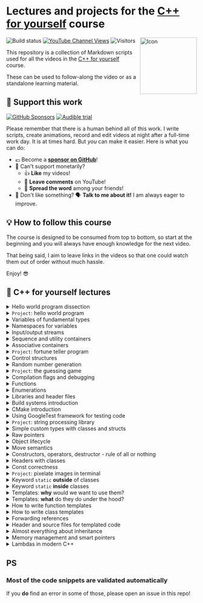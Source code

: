# Lectures and projects for the [C++ for yourself](https://youtube.com/playlist?list=PLwhKb0RIaIS1sJkejUmWj-0lk7v_xgCuT) course

<img alt="Icon" align="right" width=150 src="https://github.com/user-attachments/assets/2f72be25-d8b5-4bc8-ade5-c7167ac41324">

![Build status](https://img.shields.io/github/actions/workflow/status/cpp-for-yourself/supplementary-materials/action.yml?branch=main&label=Link%20and%20code%20validation&style=for-the-badge)
[![YouTube Channel Views](https://img.shields.io/youtube/channel/views/UCRm39hwBxsX-8yj2xs3OJjQ?style=for-the-badge&label=YouTube%20views)](https://www.youtube.com/code-for-yourself)
![Visitors](https://api.visitorbadge.io/api/visitors?path=code-for-yourself%2Fcode-for-yourself&labelColor=%23697689&countColor=%23263759)

This repository is a collection of Markdown scripts used for all the videos in the [C++ for yourself](https://youtube.com/playlist?list=PLwhKb0RIaIS1sJkejUmWj-0lk7v_xgCuT) course. 

These can be used to follow-along the video or as a standalone learning material.

## 🙏 Support this work

[![GitHub Sponsors](https://img.shields.io/github/sponsors/niosus?style=for-the-badge&logo=github&label=Sponsor%20on%20github)](https://github.com/sponsors/niosus)
[![Audible trial](https://img.shields.io/badge/Audible_free_trial-orange?style=for-the-badge&logo=audible&logoColor=white&logoSize=auto&link=https%3A%2F%2Fwww.audibletrial.com%2FCodeForYourself)](https://www.audibletrial.com/CodeForYourself)

Please remember that there is a human behind all of this work. I write scripts, create animations, record and edit videos at night after a full-time work day. It is at times hard. 
But _you_ can make it easier. Here is what you can do:

- 💶 Become a [**sponsor on GitHub**](https://github.com/sponsors/niosus)!
- 💸 Can't support monetarily?
  + 👍 **Like** my videos!
  + 💬 **Leave comments** on YouTube!
  + 📢 **Spread the word** among your friends!
- 🤬 Don't like something? 🗣️ **Talk to me about it!** I am always eager to improve.

## :bulb: How to follow this course

The course is designed to be consumed from top to bottom, so start at the beginning and you will always have enough knowledge for the next video.

That being said, I aim to leave links in the videos so that one could watch them out of order without much hassle.

Enjoy! 😎

## 📕 C++ for yourself lectures

<details>
<summary>
Hello world program dissection
</summary>

----------------------------------------------------------
[![Video thumbnail](https://img.youtube.com/vi/t2h1geGSww4/maxresdefault.jpg)](https://youtu.be/t2h1geGSww4)

[Lecture script](lectures/hello_world_dissection.md)
- First keywords
- What brackets mean
- What do different signs mean
- Intro to "scopes"
- Intro to functions
- Intro to includes
----------------------------------------------------------
</details>

<details>
<summary><code>Project</code>: hello world program</summary>

----------------------------------------------------------
[Homework script](homeworks/homework_1/homework.md)
- Write a simple program that prints `Hello World!`
- Learn to compile and run simple programs
----------------------------------------------------------
</details>

<details>
<summary>
Variables of fundamental types
</summary>

----------------------------------------------------------
[![Video thumbnail](https://img.youtube.com/vi/0z0gvv_Tb_U/maxresdefault.jpg)](https://youtu.be/0z0gvv_Tb_U)

[Lecture script](lectures/cpp_basic_types_and_variables.md)
- How to create variables of fundamental types
- Naming variables
- Using `const`, `constexpr` with variables
- References to variables
----------------------------------------------------------
</details>

<details>
<summary>
Namespaces for variables
</summary>

-----------------------------------------------------------
[![Video thumbnail](https://img.youtube.com/vi/cP2IDg4_BRk/maxresdefault.jpg)](https://youtu.be/cP2IDg4_BRk)

[Lecture script](lectures/namespaces_using.md)
- Namespaces with variables
- The word `using` with variables
----------------------------------------------------------
</details>

<details>
<summary>
Input/output streams
</summary>

----------------------------------------------------------
[![Video thumbnail](https://img.youtube.com/vi/hy3eOpZmxbY/maxresdefault.jpg)](https://youtu.be/hy3eOpZmxbY)

[Lecture script](lectures/more_useful_types.md)
- `std::cout`, `std::cerr`, `std::cin`
----------------------------------------------------------
</details>

<details>
<summary>
Sequence and utility containers
</summary>

----------------------------------------------------------
[![Video thumbnail](https://img.youtube.com/vi/dwkSVkGsvFk/maxresdefault.jpg)](https://youtu.be/dwkSVkGsvFk)

[Lecture script](lectures/more_useful_types.md)
- Sequence containers: `std::array`, `std::vector`, their usage and some caveats
- Pair container: `std::pair`
- Strings from STL: `std::string`
- Conversion to/from strings: `to_string`, `stoi`, `stod`, `stof`, etc.
- Aggregate initialization
----------------------------------------------------------
</details>

<details>
<summary>
Associative containers
</summary>

----------------------------------------------------------
[![Video thumbnail](https://img.youtube.com/vi/TCu76SYmVCg/maxresdefault.jpg)](https://youtu.be/TCu76SYmVCg)

[Lecture script](lectures/associative_containers.md)
- `std::map` and `std::unordered_map`
- Touch up on `std::set` and `std::unordered_set`
----------------------------------------------------------
</details>

<details>
<summary><code>Project</code>: fortune teller program</summary>

----------------------------------------------------------
[Homework script](homeworks/homework_2/homework.md)
- Write a program that tells your C++ fortune
- It reads and writes data from and to terminal
- Stores and accesses these data in containers
----------------------------------------------------------
</details>

<details>
<summary>
Control structures
</summary>

----------------------------------------------------------
[![Video thumbnail](https://img.youtube.com/vi/jzgTxosgGIA/maxresdefault.jpg)](https://youtu.be/jzgTxosgGIA)

[Lecture script](lectures/control_structures.md)
- `if`, `switch` and ternary operator
- `for`, `while` and `do ... while`
----------------------------------------------------------
</details>

<details>
<summary>
Random number generation
</summary>

----------------------------------------------------------
[![Video thumbnail](https://img.youtube.com/vi/IUoqMTGGo6k/maxresdefault.jpg)](https://youtu.be/IUoqMTGGo6k)

[Lecture script](lectures/random_numbers.md)
- What are random numbers
- How to generate them in modern C++
- Why not to use `rand()`
----------------------------------------------------------
</details>

<details>
<summary><code>Project</code>: the guessing game</summary>

----------------------------------------------------------
[![Video thumbnail](https://img.youtube.com/vi/TYs_xwihCNc/maxresdefault.jpg)](https://youtu.be/TYs_xwihCNc)

[Homework script](homeworks/homework_3/homework.md)
- A program that generates a number
- The user guesses this number
- The program tells the user if they are above or below with their guess (or if they've won)
----------------------------------------------------------
</details>

<details>
<summary>
Compilation flags and debugging
</summary>

----------------------------------------------------------
[![Video thumbnail](https://img.youtube.com/vi/NTlcDv7W2-c/maxresdefault.jpg)](https://youtu.be/NTlcDv7W2-c)

[Lecture script](lectures/compilation_debugging.md)
- Useful compilation flags
- Debugging a program with:
  - Print statements
  - `lldb` debugger
----------------------------------------------------------
</details>

<details>
<summary>
Functions
</summary>

----------------------------------------------------------
[![Video thumbnail](https://img.youtube.com/vi/RaSw0g2aPig/maxresdefault.jpg)](https://youtu.be/RaSw0g2aPig)

[Lecture script](lectures/functions.md)
- What is a function
- Declaration and definition
- Passing by reference
- Overloading
- Using default arguments
----------------------------------------------------------
</details>

<details>
<summary>
Enumerations
</summary>

----------------------------------------------------------
[![Video thumbnail](https://img.youtube.com/vi/4kZyQ-TwH00/maxresdefault.jpg)](https://youtu.be/4kZyQ-TwH00)

[Lecture script](lectures/enums.md)
- What are `enums`
- How to use them?
- Why not to use old style `enums`
----------------------------------------------------------
</details>

<details>
<summary>
Libraries and header files
</summary>

----------------------------------------------------------
[![Video thumbnail](https://img.youtube.com/vi/Lxo8ftglwXE/maxresdefault.jpg)](https://youtu.be/Lxo8ftglwXE)

[Lecture script](lectures/headers_and_libraries.md)
- Different types of libraries
  - Header-only
  - Static
  - Dynamic
- What is linking
- When to use the keyword `inline`
- Some common best practices
----------------------------------------------------------
</details>

<details>
<summary>
Build systems introduction
</summary>

----------------------------------------------------------
[![Video thumbnail](https://img.youtube.com/vi/kbk4DphsYPU/maxresdefault.jpg)](https://youtu.be/kbk4DphsYPU)

[Lecture script](lectures/build_systems.md)
- Intro to build systems
- Build commands as a script
- Build commands in a `Makefile`
----------------------------------------------------------
</details>

<details>
<summary>
CMake introduction
</summary>

----------------------------------------------------------
[![Video thumbnail](https://img.youtube.com/vi/UH6F6ypdYbw/maxresdefault.jpg)](https://youtu.be/UH6F6ypdYbw)

[Lecture script](lectures/cmake.md)
- Build process with CMake
- CMake Variables
- Targets and their properties
- Example CMake project
----------------------------------------------------------
</details>

<details>
<summary>
Using GoogleTest framework for testing code
</summary>

----------------------------------------------------------
[![Video thumbnail](https://img.youtube.com/vi/pxJoVRfpRPE/maxresdefault.jpg)](https://youtu.be/pxJoVRfpRPE)

[Lecture script](lectures/googletest.md)
- Explain what testing is for
- Explain what testing is
- Show how to download and setup googletest
- Show how to write a simple test
----------------------------------------------------------
</details>

<details>
<summary><code>Project</code>: string processing library</summary>

----------------------------------------------------------
[![Video thumbnail](https://img.youtube.com/vi/f0x2qcFgu5o/maxresdefault.jpg)](https://youtu.be/f0x2qcFgu5o)

[Homework script](homeworks/homework_4/homework.md)
- You will write library that allows to split and trim strings
- You will learn how to:
  - Write a CMake project from scratch
  - Write your own libraries
  - Test them with googletest
  - Link them to binaries
----------------------------------------------------------
</details>

<details>
<summary>
Simple custom types with classes and structs
</summary>

----------------------------------------------------------
[![Video thumbnail](https://img.youtube.com/vi/IijP--Xf5kQ/maxresdefault.jpg)](https://youtu.be/IijP--Xf5kQ)

[Lecture script](lectures/classes_intro.md)
- Explain why the classes are needed
- Implement an example game about a car
- Define classes and structs more formally
----------------------------------------------------------
</details>

<details>
<summary>
Raw pointers
</summary>

----------------------------------------------------------
[![Video thumbnail](https://img.youtube.com/vi/pptRG345jnU/maxresdefault.jpg)](https://youtu.be/pptRG345jnU)

[Lecture script](lectures/raw_pointers.md)
- The pointer type
- Pointers = variables of pointer types
- How to get the data?
- Initialization and assignment
- Using const with pointers
- Non-const pointer to const data
- Constant pointer to non-const data
- Constant pointer to constant data
----------------------------------------------------------
</details>

<details>
<summary>
Object lifecycle
</summary>

----------------------------------------------------------
[![Video thumbnail](https://img.youtube.com/vi/TFoav6vhgdg/maxresdefault.jpg)](https://youtu.be/TFoav6vhgdg)

[Lecture script](lectures/object_lifecycle.md)
- Creating a new object
- What happens when an object dies
- Full class lifecycle explained
----------------------------------------------------------
</details>

<details>
<summary>
Move semantics
</summary>

----------------------------------------------------------
[![Video thumbnail](https://img.youtube.com/vi/kqQ90R0_GFI/maxresdefault.jpg)](https://youtu.be/kqQ90R0_GFI)

[Lecture script](lectures/move_semantics.md)
- Why we care about move semantics
- Let’s re-design move semantics from scratch
- How is it actually designed and called in Modern C++?

----------------------------------------------------------
</details>

<details>
<summary>
Constructors, operators, destructor - rule of all or nothing
</summary>

----------------------------------------------------------
[![Video thumbnail](https://img.youtube.com/vi/una89pkP9ms/maxresdefault.jpg)](https://youtu.be/una89pkP9ms)

[Lecture script](lectures/all_or_nothing.md)
- “Good style” as our guide
- What is “good style”
- Setting up the example
- Rule 1: destructor
- Rule 2: copy constructor
- Rule 3: copy assignment operator
- Rule 4: move constructor
- Rule 5: move assignment operator
- Now we (mostly) follow best practices
- Rule of 5 (and 3)
- The rule of “all or nothing”

----------------------------------------------------------
</details>

<details>
<summary>
Headers with classes
</summary>

----------------------------------------------------------
[![Video thumbnail](https://img.youtube.com/vi/9MB1nHDIM64/maxresdefault.jpg)](https://youtu.be/9MB1nHDIM64)

[Lecture script](lectures/headers_with_classes.md)
- What stays the same
- What is different
- Example to show it all

----------------------------------------------------------
</details>

<details>
<summary>Const correctness</summary>

----------------------------------------------------------
[![Video thumbnail](https://img.youtube.com/vi/WsBdxq319OY/maxresdefault.jpg)](https://youtu.be/WsBdxq319OY)

[Lecture script](lectures/const_correctness.md)
- What is const correctness
- Some rules and examples to follow in order to work with `const` correctly
----------------------------------------------------------
</details>

<details>
<summary><code>Project</code>: pixelate images in terminal</summary>

----------------------------------------------------------
[![Video thumbnail](https://img.youtube.com/vi/Cj3x51iJdvM/maxresdefault.jpg)](https://youtu.be/Cj3x51iJdvM)

[Homework script](homeworks/homework_5/homework.md)
- You will write a library that allows to pixelate an image
- You will learn how to:
  - Work with classes
  - Use external libraries
    - Read images from disk using `stb_image.h`
    - Draw stuff in the terminal using `FTXUI` library
  - Manage memory allocated elsewhere correctly
  - Writing multiple libraries and binaries and linking them together
  - Manage a larger CMake project
----------------------------------------------------------
</details>

<details>
<summary>Keyword <code>static</code> <b>outside</b> of classes</summary>

----------------------------------------------------------
[![Video thumbnail](https://img.youtube.com/vi/7cpPQunjv4s/maxresdefault.jpg)](https://youtu.be/7cpPQunjv4s)

[Lecture script](lectures/static_outside_classes.md)
- Why we should not use `static` outside of classes
- Relation to storage duration
- Relation to linkage
- Why we should use `inline` instead

----------------------------------------------------------
</details>

<details>
<summary>Keyword <code>static</code> <b>inside</b> classes</summary>

----------------------------------------------------------
[![Video thumbnail](https://img.youtube.com/vi/ggNCjDPShrA/maxresdefault.jpg)](https://youtu.be/ggNCjDPShrA)

[Lecture script](lectures/static_in_classes.md)
- Using `static` class methods
- Using `static` class data
- What is `static` in classes useful for?

----------------------------------------------------------
</details>

<details>
<summary>Templates: <b>why</b> would we want to use them?</summary>

----------------------------------------------------------
[![Video thumbnail](https://img.youtube.com/vi/1Mrt1NM3KnI/maxresdefault.jpg)](https://youtu.be/1Mrt1NM3KnI)

[Lecture script](lectures/templates_why.md)
- Templates provide abstraction and separation of concerns
- Function templates
- Class and struct templates
- Generic algorithms and design patterns
- Zero runtime cost (almost)
- Compile-time meta-programming
- Summary

----------------------------------------------------------
</details>

<details>
<summary>Templates: <b>what</b> do they do under the hood?</summary>

----------------------------------------------------------
[![Video thumbnail](https://img.youtube.com/vi/NKvEbPVllRE/maxresdefault.jpg)](https://youtu.be/NKvEbPVllRE)

[Lecture script](lectures/templates_what.md)
- Compilation process recap
- Compiler uses templates to generate code
- Hands-on example
- Compiler is lazy

----------------------------------------------------------
</details>

<details>
<summary>How to write function templates</summary>

----------------------------------------------------------
[![Video thumbnail](https://img.youtube.com/vi/BZ626ZWPspc/maxresdefault.jpg)](https://youtu.be/BZ626ZWPspc)

[Lecture script](lectures/templates_how_functions.md)
- The basics of writing a function template
- Explicit template parameters
- Implicit template parameters
- Using both explicit and implicit template parameters at the same time
- Function overloading and templates
- Full function template specialization and why function overloading is better

----------------------------------------------------------
</details>

<details>
<summary>How to write class templates</summary>

----------------------------------------------------------
[![Video thumbnail](https://img.youtube.com/vi/IQ62tA51Vag/maxresdefault.jpg)](https://youtu.be/IQ62tA51Vag)

- [How to use templates with classes in C++](lectures/templates_how_classes.md#how-to-use-templates-with-classes-in-c)
- [Class method templates](lectures/templates_how_classes.md#class-method-templates)
  - [Prefer overloading to specialization of class method templates](lectures/templates_how_classes.md#prefer-overloading-to-specialization-of-class-method-templates)
  - [Sometimes overloading is not possible --- specialize in this case](lectures/templates_how_classes.md#sometimes-overloading-is-not-possible-----specialize-in-this-case)
- [Class templates](lectures/templates_how_classes.md#class-templates)
- [Class template argument deduction (min. C++17)](lectures/templates_how_classes.md#class-template-argument-deduction-min-c17)
  - [Class template specialization: implicit and explicit](lectures/templates_how_classes.md#class-template-specialization-implicit-and-explicit)
  - [Full explicit template specialization](lectures/templates_how_classes.md#full-explicit-template-specialization)
    - [How to fully specialize class templates](lectures/templates_how_classes.md#how-to-fully-specialize-class-templates)
    - [Make sure a specialization follows the expected interface](lectures/templates_how_classes.md#make-sure-a-specialization-follows-the-expected-interface)
    - [Historical reference for `std::vector<bool>`](lectures/templates_how_classes.md#historical-reference-for-stdvectorbool)
    - [Specialize just one method of a class](lectures/templates_how_classes.md#specialize-just-one-method-of-a-class)
    - [Specialize method templates of class templates](lectures/templates_how_classes.md#specialize-method-templates-of-class-templates)
    - [Type traits and how to implement them using template specialization](lectures/templates_how_classes.md#type-traits-and-how-to-implement-them-using-template-specialization)
    - [More generic traits using partial specialization](lectures/templates_how_classes.md#more-generic-traits-using-partial-specialization)
  - [Difference between partial and full specializations](lectures/templates_how_classes.md#difference-between-partial-and-full-specializations)
    - [How to tell partial template specialization apart from a new template class definition?](lectures/templates_how_classes.md#how-to-tell-partial-template-specialization-apart-from-a-new-template-class-definition)
    - [How to tell a partial template specialization apart from a full class template specialization?](lectures/templates_how_classes.md#how-to-tell-a-partial-template-specialization-apart-from-a-full-class-template-specialization)
  - [Partial template specialization with more types](lectures/templates_how_classes.md#partial-template-specialization-with-more-types)
- [Summary](lectures/templates_how_classes.md#summary)

----------------------------------------------------------
</details>

</details>

<details>
<summary>Forwarding references</summary>

----------------------------------------------------------
[![Video thumbnail](https://img.youtube.com/vi/RW9KnqszYj4/maxresdefault.jpg)](https://youtu.be/RW9KnqszYj4)

- [The forwarding reference](lectures/forwarding_references.md#the-forwarding-reference)
- [Why use forwarding references](lectures/forwarding_references.md#why-use-forwarding-references)
  - [Example setup](lectures/forwarding_references.md#example-setup)
  - [How forwarding references simplify things](lectures/forwarding_references.md#how-forwarding-references-simplify-things)
  - [When to prefer forwarding references](lectures/forwarding_references.md#when-to-prefer-forwarding-references)
- [How forwarding references work](lectures/forwarding_references.md#how-forwarding-references-work)
  - [Reference collapsing](lectures/forwarding_references.md#reference-collapsing)
  - [Remove reference using `std::remove_reference_t`](lectures/forwarding_references.md#remove-reference-using-stdremove_reference_t)
  - [How `std::forward` works](lectures/forwarding_references.md#how-stdforward-works)
    - [Passing an lvalue](lectures/forwarding_references.md#passing-an-lvalue)
    - [Passing by rvalue](lectures/forwarding_references.md#passing-by-rvalue)
- [Summary](lectures/forwarding_references.md#summary)

----------------------------------------------------------
</details>

<details>
<summary>Header and source files for templated code</summary>

----------------------------------------------------------
[![Video thumbnail](https://img.youtube.com/vi/vjsr18XXMMQ/maxresdefault.jpg)](https://youtu.be/vjsr18XXMMQ)

- [Why linker fails](lectures/templates_and_headers.md#why-linker-fails)
  - [Compilation process for single `main.cpp` file](lectures/templates_and_headers.md#compilation-process-for-single-maincpp-file)
  - [Compilation process for multiple files](lectures/templates_and_headers.md#compilation-process-for-multiple-files)
- [How to fix the linker error](lectures/templates_and_headers.md#how-to-fix-the-linker-error)
- [More complex explicit instantiations](lectures/templates_and_headers.md#more-complex-explicit-instantiations)
- [Summary](lectures/templates_and_headers.md#summary)

----------------------------------------------------------
</details>

<details>
<summary>Almost everything about inheritance</summary>

----------------------------------------------------------
[![Video thumbnail](https://img.youtube.com/vi/oUALDqvCbWs/maxresdefault.jpg)](https://youtu.be/oUALDqvCbWs)

- [Inheritance enables dependency inversion](lectures/inheritance.md#inheritance-enables-dependency-inversion)
- [The idea behind dependency inversion](lectures/inheritance.md#the-idea-behind-dependency-inversion)
- [Similarity to static polymorphism with templates](lectures/inheritance.md#similarity-to-static-polymorphism-with-templates)
- [How inheritance looks in C++](lectures/inheritance.md#how-inheritance-looks-in-c)
  - [Implementation inheritance](lectures/inheritance.md#implementation-inheritance)
    - [Access control with inheritance](lectures/inheritance.md#access-control-with-inheritance)
    - [Implicit upcasting](lectures/inheritance.md#implicit-upcasting)
    - [Real-world example of implementation inheritance](lectures/inheritance.md#real-world-example-of-implementation-inheritance)
  - [Using `virtual` for interface inheritance and proper polymorphism](lectures/inheritance.md#using-virtual-for-interface-inheritance-and-proper-polymorphism)
  - [How interface inheritance works](lectures/inheritance.md#how-interface-inheritance-works)
  - [Runtime and memory overhead of using virtual](lectures/inheritance.md#runtime-and-memory-overhead-of-using-virtual)
  - [Things to know about classes with `virtual` methods](lectures/inheritance.md#things-to-know-about-classes-with-virtual-methods)
    - [A `virtual` destructor](lectures/inheritance.md#a-virtual-destructor)
    - [Delete other special methods for polymorphic classes](lectures/inheritance.md#delete-other-special-methods-for-polymorphic-classes)
  - [Downcasting using the `dynamic_cast`](lectures/inheritance.md#downcasting-using-the-dynamic_cast)
  - [Don't mix implementation and interface inheritance](lectures/inheritance.md#dont-mix-implementation-and-interface-inheritance)
  - [Implement pure interfaces](lectures/inheritance.md#implement-pure-interfaces)
  - [Keyword `final`](lectures/inheritance.md#keyword-final)
- [Simple polymorphic class example following best practices](lectures/inheritance.md#simple-polymorphic-class-example-following-best-practices)
- [Multiple inheritance](lectures/inheritance.md#multiple-inheritance)
- [Detailed `Image` example following best practices](lectures/inheritance.md#detailed-image-example-following-best-practices)


----------------------------------------------------------
</details>

<details>
<summary>Memory management and smart pointers</summary>

----------------------------------------------------------
[![Video thumbnail](https://img.youtube.com/vi/eHcdTytDZrI/maxresdefault.jpg)](https://youtu.be/eHcdTytDZrI)

- [Memory management and smart pointers](lectures/memory_and_smart_pointers.md#memory-management-and-smart-pointers)
- [Memory management in C++](lectures/memory_and_smart_pointers.md#memory-management-in-c)
  - [Automatic memory management in other programming languages](lectures/memory_and_smart_pointers.md#automatic-memory-management-in-other-programming-languages)
  - [The C++ way](lectures/memory_and_smart_pointers.md#the-c-way)
- [Memory allocation under the hood](lectures/memory_and_smart_pointers.md#memory-allocation-under-the-hood)
  - [The stack](lectures/memory_and_smart_pointers.md#the-stack)
  - [Why not keep persistent data on the stack](lectures/memory_and_smart_pointers.md#why-not-keep-persistent-data-on-the-stack)
  - [The heap](lectures/memory_and_smart_pointers.md#the-heap)
    - [Operators `new` and `delete`](lectures/memory_and_smart_pointers.md#operators-new-and-delete)
- [Typical pitfalls with data allocated on the heap](lectures/memory_and_smart_pointers.md#typical-pitfalls-with-data-allocated-on-the-heap)
    - [Forgetting to call `delete`](lectures/memory_and_smart_pointers.md#forgetting-to-call-delete)
    - [Performing shallow copy by mistake](lectures/memory_and_smart_pointers.md#performing-shallow-copy-by-mistake)
  - [Performing shallow assignment by mistake](lectures/memory_and_smart_pointers.md#performing-shallow-assignment-by-mistake)
  - [Calling a wrong `delete`](lectures/memory_and_smart_pointers.md#calling-a-wrong-delete)
  - [Returning owning pointers from functions](lectures/memory_and_smart_pointers.md#returning-owning-pointers-from-functions)
- [RAII for memory safety](lectures/memory_and_smart_pointers.md#raii-for-memory-safety)
  - [STL classes use RAII](lectures/memory_and_smart_pointers.md#stl-classes-use-raii)
  - [Smart pointers to the rescue!](lectures/memory_and_smart_pointers.md#smart-pointers-to-the-rescue)
    - [`std::unique_ptr`](lectures/memory_and_smart_pointers.md#stdunique_ptr)
    - [`std::shared_ptr`](lectures/memory_and_smart_pointers.md#stdshared_ptr)
      - [Prefer `std::unique_ptr`](lectures/memory_and_smart_pointers.md#prefer-stdunique_ptr)
  - [Smart pointers are polymorphic](lectures/memory_and_smart_pointers.md#smart-pointers-are-polymorphic)
- [Summary](lectures/memory_and_smart_pointers.md#summary)


----------------------------------------------------------
</details>

<details>
<summary>Lambdas in modern C++</summary>

----------------------------------------------------------
[![Video thumbnail](https://img.youtube.com/vi/l0BgadhkUL8/maxresdefault.jpg)](https://youtu.be/l0BgadhkUL8)

- [Lambdas](lectures/lambdas.md#lambdas)
- [Overview](lectures/lambdas.md#overview)
- [What is a "callable"](lectures/lambdas.md#what-is-a-callable)
- [A function pointer is sometimes enough](lectures/lambdas.md#a-function-pointer-is-sometimes-enough)
- [Before lambdas we had function objects (or functors)](lectures/lambdas.md#before-lambdas-we-had-function-objects-or-functors)
- [How to implement generic algorithms like `std::sort`](lectures/lambdas.md#how-to-implement-generic-algorithms-like-stdsort)
- [Enter lambdas](lectures/lambdas.md#enter-lambdas)
- [Lambda syntax](lectures/lambdas.md#lambda-syntax)
- [When to use lambdas](lectures/lambdas.md#when-to-use-lambdas)
- [Summary](lectures/lambdas.md#summary)

----------------------------------------------------------
</details>

## PS

### Most of the code snippets are validated automatically
If you **do** find an error in some of those, please open an issue in this repo!
